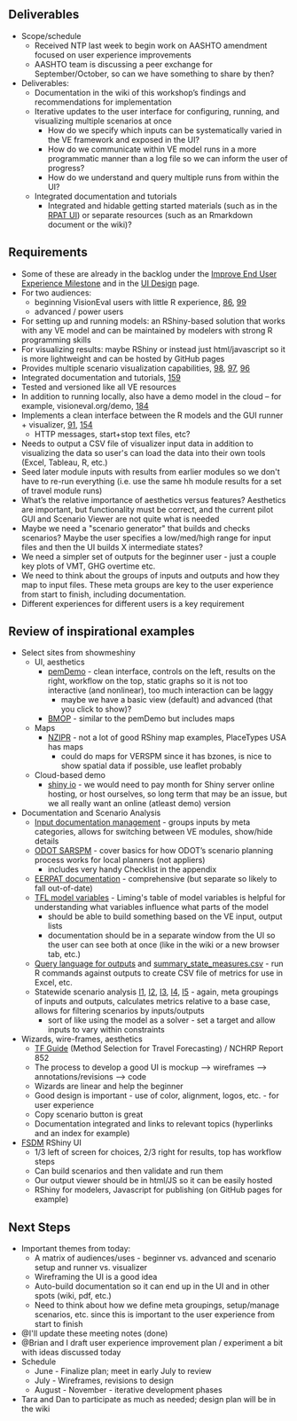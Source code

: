 ## Deliverables
  - Scope/schedule
    - Received NTP last week to begin work on AASHTO amendment focused on user experience improvements 
    - AASHTO team is discussing a peer exchange for September/October, so can we have something to share by then?
  - Deliverables: 
    - Documentation in the wiki of this workshop’s findings and recommendations for implementation
    - Iterative updates to the user interface for configuring, running, and visualizing multiple scenarios at once
      - How do we specify which inputs can be systematically varied in the VE framework and exposed in the UI?
      - How do we communicate within VE model runs in a more programmatic manner than a log file so we can inform the user of progress?
      - How do we understand and query multiple runs from within the UI?
    - Integrated documentation and tutorials
      - Integrated and hidable getting started materials (such as in the [RPAT UI](https://planningtools.transportation.org/files/112.pdf)) or separate resources (such as an Rmarkdown document or the wiki)? 

## Requirements
  - Some of these are already in the backlog under the [Improve End User Experience Milestone](https://github.com/gregorbj/VisionEval/milestone/17) and in the [UI Design](https://github.com/gregorbj/VisionEval/wiki/User-Interface-Design#scenario-viewer) page.
  - For two audiences:
    - beginning VisionEval users with little R experience, [86](https://github.com/gregorbj/VisionEval/issues/86), [99](https://github.com/gregorbj/VisionEval/issues/99) 
    - advanced / power users
  - For setting up and running models: an RShiny-based solution that works with any VE model and can be maintained by modelers with strong R programming skills 
  - For visualizing results: maybe RShiny or instead just html/javascript so it is more lightweight and can be hosted by GitHub pages
  - Provides multiple scenario visualization capabilities, [98](https://github.com/gregorbj/VisionEval/issues/98), [97](https://github.com/gregorbj/VisionEval/issues/97), [96](https://github.com/gregorbj/VisionEval/issues/96)
  - Integrated documentation and tutorials, [159](https://github.com/gregorbj/VisionEval/issues/159)
  - Tested and versioned like all VE resources
  - In addition to running locally, also have a demo model in the cloud – for example, visioneval.org/demo, [184](https://github.com/gregorbj/VisionEval/issues/184)
  - Implements a clean interface between the R models and the GUI runner + visualizer, [91](https://github.com/gregorbj/VisionEval/issues/91), [154](https://github.com/gregorbj/VisionEval/issues/154)
    - HTTP messages, start+stop text files, etc?
  - Needs to output a CSV file of visualizer input data in addition to visualizing the data so user's can load the data into their own tools (Excel, Tableau, R, etc.)
  - Seed later module inputs with results from earlier modules so we don't have to re-run everything (i.e. use the same hh module results for a set of travel module runs)
  - What’s the relative importance of aesthetics versus features?  Aesthetics are important, but functionality must be correct, and the current pilot GUI and Scenario Viewer are not quite what is needed
  - Maybe we need a "scenario generator" that builds and checks scenarios?  Maybe the user specifies a low/med/high range for input files and then the UI builds X intermediate states?
  - We need a simpler set of outputs for the beginner user - just a couple key plots of VMT, GHG overtime etc.
  - We need to think about the groups of inputs and outputs and how they map to input files.  These meta groups are key to the user experience from start to finish, including documentation. 
  - Different experiences for different users is a key requirement

## Review of inspirational examples
  - Select sites from showmeshiny
    - UI, aesthetics
      - [pemDemo](http://shinyprognostics.de/pemDemo) - clean interface, controls on the left, results on the right, workflow on the top, static graphs so it is not too interactive (and nonlinear), too much interaction can be laggy
        - maybe we have a basic view (default) and advanced (that you click to show)?
      - [BMOP](https://cawthron.shinyapps.io/BMOP/) - similar to the pemDemo but includes maps
    - Maps
      - [NZIPR](https://compassnz.shinyapps.io/NZIPR/) - not a lot of good RShiny map examples, PlaceTypes USA has maps
        - could do maps for VERSPM since it has bzones, is nice to show spatial data if possible, use leaflet probably
    - Cloud-based demo
      - [shiny io](http://www.shinyapps.io/) - we would need to pay month for Shiny server online hosting, or host ourselves, so long term that may be an issue, but we all really want an online (atleast demo) version
  - Documentation and Scenario Analysis
    - [Input documentation management](documents/UIDesign/VE_InputDoc_Mockup_20180406.docx) - groups inputs by meta categories, allows for switching between VE modules, show/hide details
    - [ODOT SARSPM](http://www.oregon.gov/ODOT/Planning/Documents/Oregon-Strategic-Assessment-RSPM-Users-Guide.pdf) - cover basics for how ODOT’s scenario planning process works for local planners (not appliers)
      - includes very handy Checklist in the appendix 
    - [EERPAT documentation](https://www.planning.dot.gov/FHWA_tool/EERPAT_Users_Guide.aspx) - comprehensive (but separate so likely to fall out-of-date)
    - [TFL model variables](documents/UIDesign/RSPM-TFLmodelVariables_May2017.pdf) - Liming's table of model variables is helpful for understanding what variables influence what parts of the model
      - should be able to build something based on the VE input, output lists
      - documentation should be in a separate window from the UI so the user can see both at once (like in the wiki or a new browser tab, etc.)
    - [Query language for outputs](documents/UIDesign/state_measures_spec_TN.csv) and [summary_state_measures.csv](documents/UIDesign/summary_state_measures.csv) - run R commands against outputs to create CSV file of metrics for use in Excel, etc.
    - Statewide scenario analysis [I1](documents/UIDesign/ScenarioOutcomes.JPG), [I2](documents/UIDesign/ScenCharts-AltModes.JPG), [I3](documents/UIDesign/ScenCharts-ITS.JPG), [I4](documents/UIDesign/ScenDashboard.JPG), [I5](documents/UIDesign/ScenValidation.JPG) - again, meta groupings of inputs and outputs, calculates metrics relative to a base case, allows for filtering scenarios by inputs/outputs
      - sort of like using the model as a solver - set a target and allow inputs to vary within constraints
  - Wizards, wire-frames, aesthetics
    - [TF Guide](https://rguide.rsginc.com) (Method Selection for Travel Forecasting) / NCHRP Report 852 
    - The process to develop a good UI is mockup --> wireframes --> annotations/revisions --> code
    - Wizards are linear and help the beginner
    - Good design is important - use of color, alignment, logos, etc. - for user experience
    - Copy scenario button is great
    - Documentation integrated and links to relevant topics (hyperlinks and an index for example)
  - [FSDM](https://github.com/gregorbj/FSDM) RShiny UI
    - 1/3 left of screen for choices, 2/3 right for results, top has workflow steps
    - Can build scenarios and then validate and run them
    - Our output viewer should be in html/JS so it can be easily hosted
    - RShiny for modelers, Javascript for publishing (on GitHub pages for example)

## Next Steps
  - Important themes from today:
    - A matrix of audiences/uses - beginner vs. advanced and scenario setup and runner vs. visualizer
    - Wireframing the UI is a good idea
    - Auto-build documentation so it can end up in the UI and in other spots (wiki, pdf, etc.)
    - Need to think about how we define meta groupings, setup/manage scenarios, etc. since this is important to the user experience from start to finish 
  - @I'll update these meeting notes (done)
  - @Brian and I draft user experience improvement plan / experiment a bit with ideas discussed today
  - Schedule
    - June - Finalize plan; meet in early July to review
    - July - Wireframes, revisions to design
    - August - November - iterative development phases
  - Tara and Dan to participate as much as needed; design plan will be in the wiki